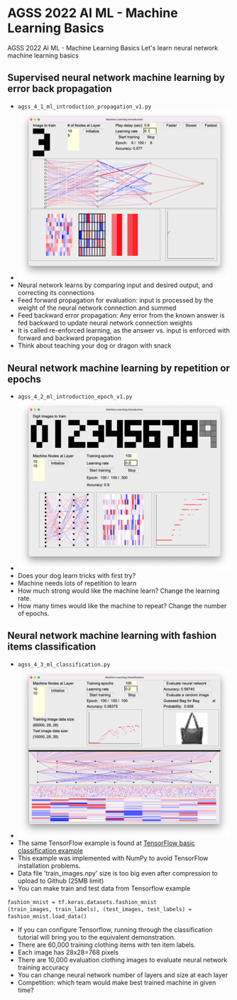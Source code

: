 # AGSS 2022 AI ML - Machine Learning Basics
AGSS 2022 AI ML - Machine Learning Basics
Let's learn neural network machine learning basics
## Supervised neural network machine learning by error back propagation
- `agss_4_1_ml_introduction_propagation_v1.py`
- ![propagation screen](https://github.com/Cinderpe1t/AGSS_2022_AI_ML_Workshop_Machine_Learning_Basics/blob/main/agss_4_1_ml_propagation.png)
- Neural network learns by comparing input and desired output, and correcting its connections
- Feed forward propagation for evaluation: input is processed by the weight of the neural network connection and summed
- Feed backward error propagation: Any error from the known answer is fed backward to update neural network connection weights
- It is called re-enforced learning, as the answer vs. input is enforced with forward and backward propagation
- Think about teaching your dog or dragon with snack
## Neural network machine learning by repetition or epochs
- `agss_4_2_ml_introduction_epoch_v1.py`
- ![epochs](https://github.com/Cinderpe1t/AGSS_2022_AI_ML_Workshop_Machine_Learning_Basics/blob/main/agss_4_2_ml_epoch.png)
- Does your dog learn tricks with first try?
- Machine needs lots of repetition to learn
- How much strong would like the machine learn? Change the learning rate.
- How many times would like the machine to repeat? Change the number of epochs.
## Neural network machine learning with fashion items classification
- `agss_4_3_ml_classification.py`
- ![classification](https://github.com/Cinderpe1t/AGSS_2022_AI_ML_Workshop_Machine_Learning_Basics/blob/main/agss_4_3_ml_classification.png)
- The same TensorFlow example is found at [TensorFlow basic classification example](https://www.tensorflow.org/tutorials/keras/classification) 
- This example was implemented with NumPy to avoid TensorFlow installation problems.
- Data file 'train_images.npy' size is too big even after compression to upload to Github (25MB limit)
- You can make train and test data from Tensorflow example
```
fashion_mnist = tf.keras.datasets.fashion_mnist
(train_images, train_labels), (test_images, test_labels) = fashion_mnist.load_data()
```
- If you can configure Tensorflow, running through the classification tutorial will bring you to the equivalent demonstration.
- There are 60,000 training clothing items with ten item labels.
- Each image has 28x28=768 pixels
- There are 10,000 evaluation clothing images to evaluate neural network training accuracy
- You can change neural network number of layers and size at each layer
- Competition: which team would make best trained machine in given time?

